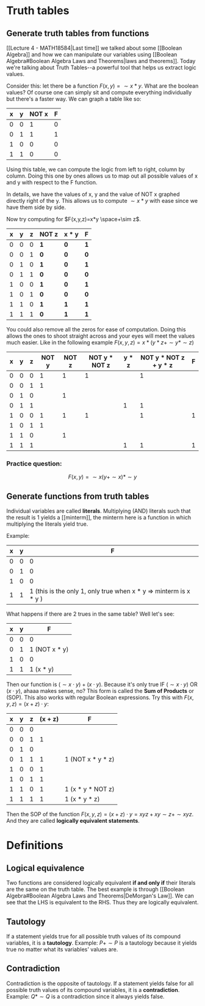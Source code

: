 # Truth tables
## Generate truth tables from functions
[[Lecture 4 - MATH18584|Last time]] we talked about some [[Boolean Algebra]] and how we can manipulate our variables using [[Boolean Algebra#Boolean Algebra Laws and Theorems|laws and theorems]]. Today we're talking about Truth Tables--a powerful tool that helps us extract logic values.

Consider this: let there be a function $F(x,y) = \sim x * y$. What are the boolean values? Of course one can simply sit and compute everything individually but there's a faster way. We can graph a table like so:

| x   | y   | NOT x | F   |
| --- | --- | ----- | --- |
| 0   | 0   | 1     | 0   |
| 0   | 1   | 1     | 1   |
| 1   | 0   | 0     | 0   |
| 1   | 1   | 0     | 0   |

Using this table, we can compute the logic from left to right, column by column. Doing this one by ones allows us to map out all possible values of x and y with respect to the F function. 

In details, we have the values of x, y and the value of NOT x graphed directly right of the y. This allows us to compute $\sim x * y$ with ease since we have them side by side. 

Now try computing for $F(x,y,z)=x*y \space+\sim z$.

| x   | y   | z   | NOT z | x * y | F   |
| --- | --- | --- | ----- | ----- | --- |
| 0   | 0   | 0   | **1**     | **0**     | **1**   |
| 0   | 0   | 1   | **0**     | **0**     | **0**   |
| 0   | 1   | 0   | **1**     | **0**     | **1**   |
| 0   | 1   | 1   | **0**     | **0**     | **0**   |
| 1   | 0   | 0   | **1**     | **0**     | **1**   |
| 1   | 0   | 1   | **0**     | **0**     | **0**   |
| 1   | 1   | 0   | **1**     | **1**     | **1**   |
| 1   | 1   | 1   | **0**     | **1**     | **1**   | 

You could also remove all the zeros for ease of computation. Doing this allows the ones to shoot straight across and your eyes will meet the values much easier. Like in the following example $F(x,y,z)=x*(y*z+\sim y * \sim z)$

| x   | y   | z   | NOT y | NOT z | NOT y * NOT z | y * z | NOT y * NOT z + y * z | F   |
| --- | --- | --- | ----- | ----- | ------------- | ----- | --------------------- | --- |
| 0   | 0   | 0   | 1     | 1     | 1             |       | 1                     |     |
| 0   | 0   | 1   | 1     |       |               |       |                       |     |
| 0   | 1   | 0   |       | 1     |               |       |                       |     |
| 0   | 1   | 1   |       |       |               | 1     | 1                     |     |
| 1   | 0   | 0   | 1     | 1     | 1             |       | 1                     | 1   |
| 1   | 0   | 1   | 1     |       |               |       |                       |     |
| 1   | 1   | 0   |       | 1     |               |       |                       |     | 
| 1   | 1   | 1   |       |       |               | 1     | 1                     | 1   |

### Practice question: 
$$F(x,y) = \sim x(y+ \sim x) * \sim y$$
## Generate functions from truth tables
Individual variables are called **literals**. Multiplying (AND) literals such that the result is 1 yields a [[minterm]], the minterm here is a function in which multiplying the literals yield true.

Example:

| x   | y   | F                                                                  |
| --- | --- | ------------------------------------------------------------------ |
| 0   | 0   | 0                                                                  |
| 0   | 1   | 0                                                                  |
| 1   | 0   | 0                                                                  |
| 1   | 1   | 1  (this is the only 1, only true when x * y => minterm is x * y ) |

What happens if there are 2 trues in the same table? Well let's see:

| x   | y   | F             |
| --- | --- | ------------- |
| 0   | 0   | 0             |
| 0   | 1   | 1 (NOT x * y) |
| 1   | 0   | 0             |
| 1   | 1   | 1  (x * y)    | 

Then our function is $(\sim x \cdot y) + (x \cdot y)$. Because it's only true IF $(\sim x \cdot y)$ OR $(x \cdot y)$, ahaaa makes sense, no? This form is called the **Sum of Products** or (SOP). This also works with regular Boolean expressions. Try this with $F(x,y,z) = (x + z) \cdot y$:

| x   | y   | z   | (x + z) | F                 |
| --- | --- | --- | ------- | ----------------- |
| 0   | 0   | 0   |         |                   |
| 0   | 0   | 1   | 1       |                   |
| 0   | 1   | 0   |         |                   |
| 0   | 1   | 1   | 1       | 1 (NOT x * y * z) |
| 1   | 0   | 0   | 1       |                   |
| 1   | 0   | 1   | 1       |                   |
| 1   | 1   | 0   | 1       | 1 (x * y * NOT z) |
| 1   | 1   | 1   | 1       | 1 (x * y * z)     | 

Then the SOP of the function $F(x,y,z) = (x + z) \cdot y = xyz + xy \sim z + \sim x yz$. And they are called **logically equivalent statements**.
# Definitions
## Logical equivalence
Two functions are considered logically equivalent **if and only if** their literals are the same on the truth table. The best example is through [[Boolean Algebra#Boolean Algebra Laws and Theorems|DeMorgan's Law]]. We can see that the LHS is equivalent to the RHS. Thus they are logically equivalent. 
## Tautology
If a statement yields true for all possible truth values of its compound variables, it is a **tautology**.
Example: $P + \sim P$ is a tautology because it yields true no matter what its variables' values are.
## Contradiction
Contradiction is the opposite of tautology. If a statement yields false for all possible truth values of its compound variables, it is a **contradiction**.
Example: $Q * \sim Q$ is a contradiction since it always yields false.